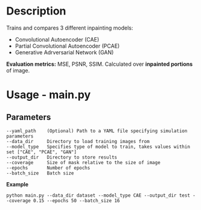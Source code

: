 # Description
Trains and compares 3 different inpainting models:
- Convolutional Autoencoder (CAE)
- Partial Convolutional Autoencoder (PCAE)
- Generative Adrversarial Network (GAN)

**Evaluation metrics:** MSE, PSNR, SSIM. Calculated over **inpainted portions** of image.

# Usage - main.py
## Parameters
```
--yaml_path    (Optional) Path to a YAML file specifying simulation parameters
--data_dir     Directory to load training images from
--model_type   Specifies type of model to train, takes values within set ["CAE", "PCAE", "GAN"]
--output_dir   Directory to store results
--coverage     Size of mask relative to the size of image
--epochs       Number of epochs
--batch_size   Batch size
```

**Example**
```
python main.py --data_dir dataset --model_type CAE --output_dir test --coverage 0.15 --epochs 50 --batch_size 16
```